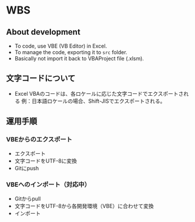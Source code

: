 # WBS

## About development
- To code, use VBE (VB Editor) in Excel.
- To manage the code, exporting it to `src` folder.
- Basically not import it back to VBAProject file (.xlsm).

## 文字コードについて
- Excel VBAのコードは、各ロケールに応じた文字コードでエクスポートされる
  例：日本語ロケールの場合、Shift-JISでエクスポートされる。

## 運用手順
### VBEからのエクスポート
- エクスポート
- 文字コードをUTF-8に変換
- Gitにpush

### VBEへのインポート（対応中）
- Gitからpull
- 文字コードをUTF-8から各開発環境（VBE）に合わせて変換
- インポート





